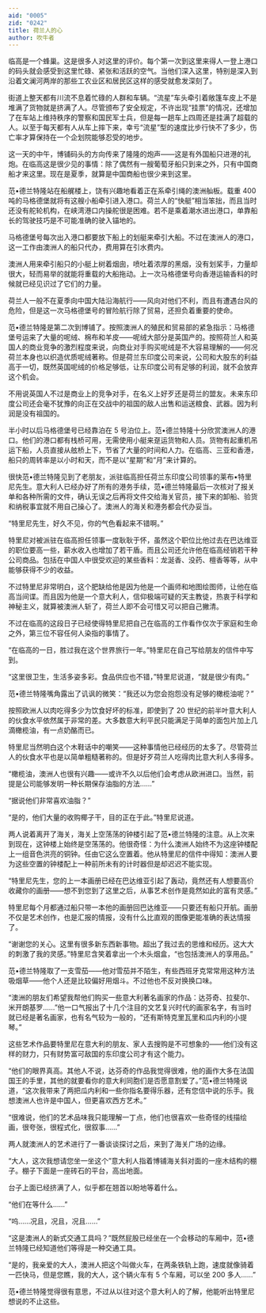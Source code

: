 ```yaml
---
aid: "0005"
zid: "0242"
title: 荷兰人的心
author: 吹牛者
---
```


临高是一个蜂巢。这是很多人对这里的评价。每个第一次到这里来得人一登上港口的码头就会感受到这里忙碌、紧张和活跃的空气。当他们深入这里，特别是深入到沿着文澜河两岸的那些工农业区和居民区这样的感受就愈发深刻了。

街道上整天都有川流不息着忙碌的人群和车辆。“流星”车头牵引着敞篷车皮上不是堆满了货物就是挤满了人。尽管颁布了安全规定，不许出现“挂票”的情况，还增加了在车站上维持秩序的警察和国民军士兵，但是每一趟车上四周还是挂满了超载的人。以至于每天都有人从车上摔下来，幸亏“流星”型的速度比步行快不了多少，伤亡率才算保持在一个企划院能够忍受的地步。

这一天的中午，博铺码头的方向传来了隆隆的炮声——这是有外国船只进港的礼炮。在临高这是很少见的事情：除了偶然有一艘葡萄牙船只到来之外，只有中国商船才来这里。现在是夏季，就算是中国商船也很少来到这里。

范•德兰特隆站在船艉楼上，饶有兴趣地看着正在系牵引绳的澳洲舢板。载重 400 吨的马格德堡就将有这艘小船牵引进入港口。荷兰人的“快艇”相当笨拙，而且当时还没有舵轮机构，在峡湾港口内操舵很是困难。若不是乘着潮水进出港口，单靠船长的驾驶技巧是不可能准确的驶入锚地的。

马格德堡号每次出入港口都要放下船上的划艇来牵引大船。不过在澳洲人的港口，这一工作由澳洲人的船只代办，费用算在引水费内。

澳洲人用来牵引船只的小艇上树着烟囱，喷吐着浓厚的黑烟，没有划桨手，力量却很大，轻而易举的就能将重载的大船拖动。上一次马格德堡号向香港运输香料的时候就已经见识过了它们的力量。

荷兰人一般不在夏季向中国大陆沿海航行——风向对他们不利，而且有遭遇台风的危险，但是这一次马格德堡号的冒险航行除了贸易，还担负着重要的使命。

范•德兰特隆是第二次到博铺了。按照澳洲人的殖民和贸易部的紧急指示：马格德堡号运来了大量的呢绒、棉布和羊皮——呢绒大部分是英国产的。按照荷兰人和英国人的商业竞争的激烈程度来说，向商业对手购买呢绒是不大容易理解的——何况荷兰本身也以织造优质呢绒著称。但是荷兰东印度公司来说，公司和大股东的利益高于一切，既然英国呢绒的价格足够低，让东印度公司有足够的利润，就不会放弃这个机会。

不用说英国人不过是商业上的竞争对手，在名义上好歹还是荷兰的盟友。未来东印度公司还会毫不犹豫的向正在交战中的祖国的敌人出售和运送粮食、武器。因为利润是没有祖国的。

半小时以后马格德堡号已经靠泊在 5 号泊位上。范•德兰特隆十分欣赏澳洲人的港口。他们的港口都有栈桥可用，无需使用小艇来趸运货物和人员。货物有起重机吊运下船，人员直接从舷桥上下，节省了大量的时间和人力。在临高、三亚和香港，船只的周转率是以小时和天，而不是以“星期”和“月”来计算的。

很快范•德兰特隆见到了老朋友，派驻临高担任荷兰东印度公司领事的莱布•特里尼先生。意大利人已经办好了所有的港务手续，范•德兰特隆最后一次核对了报关单和各种所需的文件，确认无误之后再将文件交给海关官员，接下来的卸船、验货和纳税事宜就不用自己操心了。澳洲人的海关和港务都会代办妥当。

“特里尼先生，好久不见，你的气色看起来不错啊。”

特里尼对被派驻在临高担任领事一度耿耿于怀，虽然这个职位比他过去在巴达维亚的职位要高一些，薪水收入也增加了若干盾。而且公司还允许他在临高经销若干种公司商品。包括在中国人中很受欢迎的某些香料：龙涎香、没药、檀香等等，从中能够获得不少的收益。

不过特里尼非常明白，这个肥缺给他是因为他是一个画师和地图绘图师，让他在临高当间谍。而且因为他是一个意大利人，信仰极端可疑的天主教徒，热衷于科学和神秘主义，就算被澳洲人斩了，荷兰人即不会可惜又可以把自己撇清。

不过在临高的这段日子已经使得特里尼把自己在临高的工作看作仅次于家庭和生命之外，第三位不容任何人染指的事情了。

“在临高的一日，胜过我在这个世界旅行一年。”特里尼在自己写给朋友的信件中写到。

“这里很卫生，生活多姿多彩。食品供应也不错，”特里尼说道，“就是很少有肉。”

范•德兰特隆嘴角露出了讥讽的微笑：“我还以为您会抱怨没有足够的橄榄油呢？”

按照欧洲人以肉吃得多少为饮食好坏的标准，即使到了 20 世纪的前半叶意大利人的伙食水平依然属于非常的差。大多数意大利平民只能满足于简单的面包片加上几滴橄榄油，有一点奶酪而已。

特里尼当然明白这个木鞋话中的嘲笑——这种事情他已经经历的太多了。尽管荷兰人的伙食水平也是以简单粗糙著称的。但是好歹荷兰人吃得肉比意大利人多得多。

“橄榄油，澳洲人也很有兴趣——或许不久以后他们会考虑从欧洲进口。当然，前提是公司能够发明一种长期保存油脂的方法……”

“据说他们非常喜欢油脂？”

“是的，他们大量的收购椰子干，目的正在于此。”特里尼说道。

两人说着离开了海关，海关上空荡荡的钟楼引起了范•德兰特隆的注意。从上次来到现在，这钟楼上始终是空荡荡的。他很奇怪：为什么澳洲人始终不为这座钟楼配上一组音色洪亮的铜钟。任由它这么空置着。他从特里尼的信件中得知：澳洲人要为这些空置的钟楼配上一种前所未有的计时器但是却迟迟不能实现。

“特里尼先生，您的上一本画册已经在巴达维亚引起了轰动，竟然还有人想要高价收藏你的画册——想不到您到了这里之后，从事艺术创作是竟然如此的富有灵感。”

特里尼每个月都通过船只带一本他的画册回巴达维亚——只要还有船只开航。画册不仅是艺术创作，也是汇报的情报，没有什么比直观的图像更能准确的表达情报了。

“谢谢您的关心。这里有很多新东西新事物。超出了我过去的思维和经历。这大大的刺激了我的灵感。”特里尼含笑着拿出一个木头烟盒，“也包括澳洲人的享用品。”

范•德兰特隆取了一支雪茄——他对雪茄并不陌生，有些西班牙克常常用这种方法吸烟草——他个人还是比较偏好用烟斗。不过他也不反对换换口味。

“澳洲的朋友们希望我帮他们购买一些意大利著名画家的作品：达芬奇、拉斐尔、米开朗基罗……”他一口气报出了十几个注目的文艺复兴时代的画家名字，有当时就已经是著名画家，也有名气较为一般的，“还有斯特克里瓦里和瓜内利的小提琴。”

这些艺术作品要特里尼在意大利的朋友、家人去搜购是不可想象的——他们没有这样的财力，只有财势富可敌国的东印度公司才有这个能力。

“他们的眼界真高。其他人不说，达芬奇的作品我觉得很难，他的画作大多在法国国王的手里，其他的就要看你的意大利同胞们是否愿意割爱了。”范•德兰特隆说道，“这次我带来了两把瓜内利和一些你指名要得乐器，还有您信中说的乐手。我想澳洲人也许是中国人，但更喜欢西方艺术。”

“很难说，他们的艺术品味我只能理解一丁点，他们也很喜欢一些奇怪的线描绘画，很夸张，很程式化，很叙事……”

两人就澳洲人的艺术进行了一番谈谈探讨之后，来到了海关广场的边缘。

“大人，这次我想请您坐一坐这个”意大利人指着博铺海关斜对面的一座木结构的棚子。棚子下面是一座砖石的平台，高出地面。

台子上面已经挤满了人，似乎都在翘首以盼地等着什么。

“他们在等什么……”

“呜……况且，况且，况且……”

“这是澳洲人的新式交通工具吗？”既然屁股已经坐在一个会移动的车厢中，范•德兰特隆已经知道他们等得是一种交通工具。

“是的，我亲爱的大人，澳洲人把这个叫做火车，在两条铁轨上跑，速度就像骑着一匹快马，但是您瞧，我的大人，这个辆火车有 5 个车厢，可以坐 200 多人……”

范•德兰特隆觉得很有意思，不过从以往对这个意大利人的了解，他能听出特里尼想说的不止这些。
